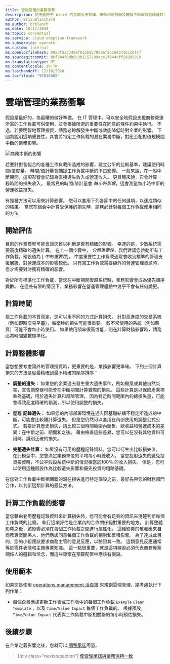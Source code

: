 ```yaml
---
title: 雲端管理的業務衝擊
description: 使用適用于 Azure 的雲端採用架構，瞭解如何判斷及瞭解中斷或效能降低對您企業造成的影響。
author: BrianBlanchard
ms.author: brblanch
ms.date: 10/17/2019
ms.topic: conceptual
ms.service: cloud-adoption-framework
ms.subservice: operate
ms.custom: internal
ms.openlocfilehash: b9a3f2a334a6f015b8570d8ef2b2e9b41bcc6fcf
ms.sourcegitcommit: b6f2b4f8db6c3b1157299ece1f044cff56895919
ms.translationtype: MT
ms.contentlocale: zh-TW
ms.lasthandoff: 12/10/2020
ms.locfileid: "97016505"
---
```

# <a name="business-impact-in-cloud-management"></a>雲端管理的業務衝擊

假設是最好的，為最糟的做好準備。 在 IT 管理中，可以安全地假設支援商務營運所需的工作負載可供使用，並會根據所選的重要性在同意的條件約束中執行。 不過，若要明智地管理投資，請務必瞭解發生中斷或效能降低時對企業的影響。 下圖將說明這項重要性，其會將特定工作負載的潛在業務中斷，對應至相對值規模間中斷的業務影響。

![商務中斷的影響](../../_images/manage/time-value-impact.png)

若要針對各組合的各種工作負載所造成的影響，建立公平的比較基準，建議使用時間/值度量。 時間/值計量會捕捉工作負載中斷的不良影響。 一般來說，在一般中斷期間，這項影響會記錄為直接遺失收入或營運收入。 更具體來說，它會計算一段時間的損失收入。 最常見的時間/值計量會 _每小時影響_，這會測量每小時中斷的營運收益損失。

有幾種方法可以用來計算影響。 您可以套用下列各節中的任何選項，以達成類似的結果。 當您在組合中計算受保護的損失時，請務必針對每個工作負載使用相同的方法。

## <a name="start-with-estimates"></a>開始評估

目前的作業模型可能會讓您難以判斷是否有精確的影響。 幸運的是，少數系統需要高度精確的遺失計算。 在上一個步驟中， _分類重要性_，我們建議您啟動所有工作負載，預設值為 [ _中的重要性_]。 中度重要性工作負載通常會收到標準的管理支援層級，對營運成本的影響較低。 只有當工作負載需要額外的營運管理資源時，您才需要對財務有精確的影響。

對於所有標準化工作負載，當您在中斷期間復原系統時，業務影響會成為優先順序變數。 在這些有限的情況下，業務影響在營運管理體驗中幾乎不會有任何變更。

## <a name="calculate-time"></a>計算時間

視工作負載的本質而定，您可以用不同的方式計算損失。 針對高進度的交易系統（例如即時交易平臺），每毫秒的損失可能很重要。 較不常使用的系統（例如薪資）可能不會每小時使用。 如果使用頻率很高或低，則在計算財務影響時，請務必將時間變數標準化。

## <a name="calculate-total-impact"></a>計算整體影響

當您想要考慮額外的管理投資時，更重要的是，業務影響更準確。 下列三個計算損失的方法是從最精確到最不精確的順序排序：

- **調整的遺失：** 如果您的企業過去發生重大遺失事件，例如颶風或其他自然災害，宣告調整器可能會在中斷期間計算實際的損失。 這些計算是以保險產業標準為基礎，用於遺失計算和風險管理。 因為特定時間範圍內的總損失量，可能會導致高度精確的預測，所以使用調整的損失。

- 歷程 **記錄遺失：** 如果您的內部部署環境在過去因基礎結構不穩定所造成的中斷，可能會比較難計算遺失。 但是您仍然可以套用在內部使用的調整公式公式。 若要計算歷史損失，請比較三個時間範圍內銷售、總收益和營運成本的差異：在中斷之前、期間和之後。 藉由檢查這些差異，您可以在沒有其他資料可用時，識別正確的損失。

- **完整遺失計算：** 如果沒有可用的歷程記錄資料，您可以衍生出比較損失值。 在此模型中，您會決定業務單位的平均每小時總收入。 當您投射遺失的避免投資投資時，不公平假設系統中斷的情況相當於100% 的收入損失。 但是，您可以使用這種假設作為比較遺失影響和優先投資的粗略基礎。

在您對工作負載中斷相關聯的潛在損失進行特定假設之前，最好先與您的財務部門合作，以判斷這類計算的最佳方法。

## <a name="calculate-workload-impact"></a>計算工作負載的影響

當您藉由套用歷程記錄資料來計算損失時，您可能會有足夠的資訊來清楚判斷每個工作負載的比重。 執行這項評估是企業內的合作關係絕對重要的地方。 計算整體影響之後，該影響必須在每個工作負載之間進行屬性化。 這種影響的散發應來自商務專案關係人，他們應該同意每個工作負載的相對和累積影響。 為了達成此目的，您的小組應該要求商務主管的意見反應，以驗證其一致。 這類意見反應通常等於零件表情和主題專業知識。 這一點很重要，就是這項練習必須代表商務專案關係人的邏輯和信念，而這些專案在預算配置中應該有假設。

## <a name="use-the-template"></a>使用範本

如果您是使用 [operations management 活頁簿](https://raw.githubusercontent.com/Microsoft/CloudAdoptionFramework/master/manage/opsmanagementworkbook.xlsx) 來規劃雲端管理，請考慮執行下列作業：

- 每個企業應該更新工作表或工作表中的每個工作負載 `Example` `Clean Template` ，以及 `Time/Value Impact` 每個工作負載的。 根據預設， `Time/Value Impact` 代表與工作負載中斷相關聯的每小時預估損失。

## <a name="next-steps"></a>後續步驟

在企業定義影響之後，您就可以 [調整承諾](./commitment.md)用量。

> [!div class="nextstepaction"]
> [使管理承諾與業務保持一致](./commitment.md)
